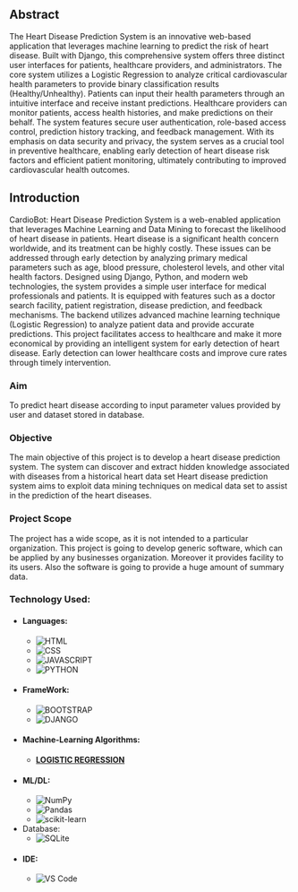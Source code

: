## Abstract 
<p> 
The Heart Disease Prediction System is an innovative web-based application that leverages
machine learning to predict the risk of heart disease. Built with Django, this comprehensive
system offers three distinct user interfaces for patients, healthcare providers, and
administrators. The core system utilizes a Logistic Regression to analyze critical cardiovascular
health parameters to provide binary classification results (Healthy/Unhealthy).
Patients can input their health parameters through an intuitive interface and receive instant
predictions. Healthcare providers can monitor patients, access health histories, and make
predictions on their behalf. The system features secure user authentication, role-based access
control, prediction history tracking, and feedback management.
With its emphasis on data security and privacy, the system serves as a crucial tool in preventive
healthcare, enabling early detection of heart disease risk factors and efficient patient
monitoring, ultimately contributing to improved cardiovascular health outcomes.
</p>

## Introduction
<p>
  CardioBot: Heart Disease Prediction System is a web-enabled application that leverages
Machine Learning and Data Mining to forecast the likelihood of heart disease in patients. Heart
disease is a significant health concern worldwide, and its treatment can be highly costly. These
issues can be addressed through early detection by analyzing primary medical parameters such
as age, blood pressure, cholesterol levels, and other vital health factors.
Designed using Django, Python, and modern web technologies, the system provides a simple
user interface for medical professionals and patients. It is equipped with features such as a
doctor search facility, patient registration, disease prediction, and feedback mechanisms. The
backend utilizes advanced machine learning technique (Logistic Regression) to analyze patient
data and provide accurate predictions.
This project facilitates access to healthcare and make it more economical by providing an
intelligent system for early detection of heart disease. Early detection can lower healthcare
costs and improve cure rates through timely intervention.
</p>

### Aim
<p> 
  To predict heart disease according to input parameter values provided by user and dataset
stored in database.
</p>

### Objective
<p>
  The main objective of this project is to develop a heart disease prediction system. The system
can discover and extract hidden knowledge associated with diseases from a historical heart data
set Heart disease prediction system aims to exploit data mining techniques on medical data set
to assist in the prediction of the heart diseases.
</p>

### Project Scope
<p>
  The project has a wide scope, as it is not intended to a particular organization. This project is
going to develop generic software, which can be applied by any businesses organization.
Moreover it provides facility to its users. Also the software is going to provide a huge amount
of summary data.
</p>
  
### Technology Used:
- #### Languages:
  - ![HTML](https://img.shields.io/badge/HTML5-E34F26?style=for-the-badge&logo=html5&logoColor=white)
  - ![CSS](https://img.shields.io/badge/CSS3-1572B6?style=for-the-badge&logo=css3&logoColor=white)
  - ![JAVASCRIPT](https://img.shields.io/badge/JavaScript-323330?style=for-the-badge&logo=javascript&logoColor=F7DF1E)
  - ![PYTHON](https://img.shields.io/badge/Python-FFD43B?style=for-the-badge&logo=python&logoColor=darkgreen)
- #### FrameWork:
  - ![BOOTSTRAP](https://img.shields.io/badge/Bootstrap-563D7C?style=for-the-badge&logo=bootstrap&logoColor=white)
  - ![DJANGO](https://img.shields.io/badge/Django-092E20?style=for-the-badge&logo=django&logoColor=green)
- #### Machine-Learning Algorithms:
  - <a href="https://en.wikipedia.org/wiki/Logistic_regression">**LOGISTIC REGRESSION**</a>
- #### ML/DL:
  - ![NumPy](https://img.shields.io/badge/numpy-%23013243.svg?style=for-the-badge&logo=numpy&logoColor=white)
  - ![Pandas](https://img.shields.io/badge/pandas-%23150458.svg?style=for-the-badge&logo=pandas&logoColor=white)
  - ![scikit-learn](https://img.shields.io/badge/scikit--learn-%23F7931E.svg?style=for-the-badge&logo=scikit-learn&logoColor=white)
- Database:
  - ![SQLite](https://img.shields.io/badge/SQLite-07405E?style=for-the-badge&logo=sqlite&logoColor=white)
- #### IDE:
  - ![VS Code](https://img.shields.io/badge/Visual_Studio_Code-0078D4?style=for-the-badge&logo=visual%20studio%20code&logoColor=white)

